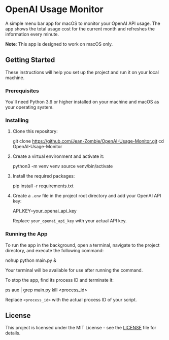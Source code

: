 # OpenAI Usage Monitor

A simple menu bar app for macOS to monitor your OpenAI API usage. The app shows the total usage cost for the current month and refreshes the information every minute.

**Note**: This app is designed to work on macOS only.

## Getting Started

These instructions will help you set up the project and run it on your local machine.

### Prerequisites

You'll need Python 3.6 or higher installed on your machine and macOS as your operating system.

### Installing

1. Clone this repository:

   git clone https://github.com/Jean-Zombie/OpenAI-Usage-Monitor.git
   cd OpenAI-Usage-Monitor

2. Create a virtual environment and activate it:

   python3 -m venv venv
   source venv/bin/activate

3. Install the required packages:

   pip install -r requirements.txt

4. Create a `.env` file in the project root directory and add your OpenAI API key:

   API_KEY=your_openai_api_key

   Replace `your_openai_api_key` with your actual API key.

### Running the App

To run the app in the background, open a terminal, navigate to the project directory, and execute the following command:

nohup python main.py &

Your terminal will be available for use after running the command.

To stop the app, find its process ID and terminate it:

ps aux | grep main.py
kill <process_id>

Replace `<process_id>` with the actual process ID of your script.

## License

This project is licensed under the MIT License - see the [LICENSE](LICENSE) file for details.
